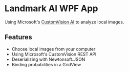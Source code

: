 # Landmark AI WPF App

Using Microsoft's [CustomVision AI](https://www.customvision.ai) to analyze local images.

## Features

- Choose local images from your computer
- Using Microsoft's CustomVision REST API
- Deserializing with Newtonsoft.JSON
- Binding probabilities in a GridView
